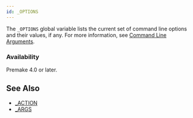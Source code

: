 ```yaml
---
id: _OPTIONS
---
```


The `_OPTIONS` global variable lists the current set of command line options and their values, if any. For more information, see [Command Line Arguments](Command-Line-Arguments.md).

### Availability ###

Premake 4.0 or later.

## See Also ##

* [_ACTION](premake_ACTION.md)
* [_ARGS](premake_ARGS.md)
